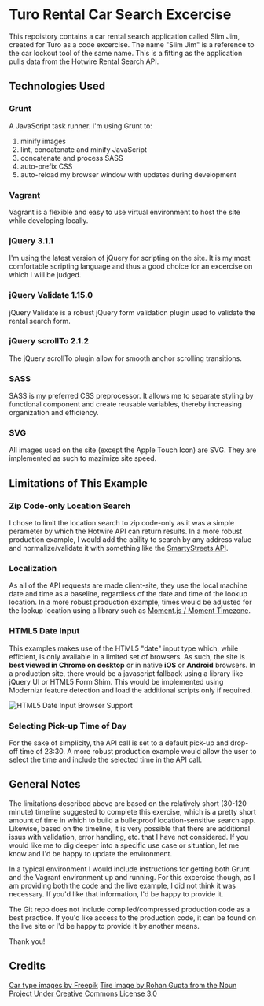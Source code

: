 # Turo Rental Car Search Excercise

This repoistory contains a car rental search application called Slim Jim, created for Turo as a code excercise. The name "Slim Jim" is a reference to the car lockout tool of the same name. This is a fitting as the application pulls data from the Hotwire Rental Search API.

## Technologies Used

### Grunt

A JavaScript task runner. I'm using Grunt to:
1.  minify images
2.  lint, concatenate and minify JavaScript
3.  concatenate and process SASS
4.  auto-prefix CSS
5.  auto-reload my browser window with updates during development

### Vagrant

Vagrant is a flexible and easy to use virtual environment to  host the site while developing locally.

### jQuery 3.1.1

I'm using the latest version of jQuery for scripting on the site. It is my most comfortable scripting language and thus a good choice for an excercise on which I will be judged.

### jQuery Validate 1.15.0

jQuery Validate  is a robust jQuery form validation plugin used to validate the rental search form.

### jQuery scrollTo 2.1.2

The jQuery scrollTo plugin allow for smooth anchor scrolling transitions.

### SASS
SASS is my preferred CSS preprocessor. It allows me to separate styling by functional component and create reusable variables, thereby increasing organization and efficiency.

### SVG
All images used on the site (except the Apple Touch Icon) are SVG. They are implemented as such to mazimize site speed.


## Limitations of This Example

### Zip Code-only Location Search
I chose to limit the location search to zip code-only as it was a simple perameter by which the Hotwire API can return results. In a more robust production example, I would add the ability to search by any address value and normalize/validate it with something like the [SmartyStreets API](https://smartystreets.com/).

### Localization
As all of the API requests are made client-site, they use the local machine date and time as a baseline, regardless of the date and time of the lookup location. In a more robust production example, times would be adjusted for the lookup location using a library such as [Moment.js / Moment Timezone](https://momentjs.com/).

### HTML5 Date Input

This examples makes use of the HTML5 "date" input type which, while efficient, is only available in a limited set of browsers. As such, the site is **best viewed in Chrome on desktop** or in native **iOS** or **Android** browsers. In a production site, there would be a javascript fallback using a library like jQuery UI or HTML5 Form Shim. This would be implemented using Modernizr feature detection and load the additional scripts only if required.

![HTML5 Date Input Browser Support](http://maniac.al/slimjim/dist/images/date-input-usage.png "HTML5 Date Input Browser Support")

### Selecting Pick-up Time of Day
For the sake of simplicity, the API call is set to a default pick-up and drop-off time of 23:30. A more robust production example would allow the user to select the time and include the selected time in the API call.


## General Notes

The limitations described above are based on the relatively short (30-120 minute) timeline suggested to complete this exercise, which is a pretty short amount of time in which to build a bulletproof location-sensitive search app. Likewise, based on the timeline, it is very possible that there are additional issus with validation, error handling, etc. that I have not considered. If you would like me to dig deeper into a specific use case or situation, let me know and I'd be happy to update the environment.

In a typical environment I would include instructions for getting both Grunt and the Vagrant environment up and running. For this excercise though, as I am providing both the code and the live example, I did not think it was necessary. If you'd like that information, I'd be happy to provide it.

The Git repo does not include compiled/compressed production code as a best practice. If you'd like access to the production code, it can be found on the live site or I'd be happy to provide it by another means.

Thank you!


## Credits
[Car type images by Freepik](http://www.freepik.com/)
[Tire image by Rohan Gupta from the Noun Project Under Creative Commons License 3.0](https://creativecommons.org/licenses/by/3.0/legalcode)
